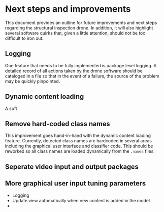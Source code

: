 # Next steps and improvements

This document provides an outline for future improvements and next steps regarding the 
structural inspection drone. In addition, it will also highlight several software quirks that, 
given a little attention, should not be too difficult to iron out.

## Logging

One feature that needs to be fully implemented is package level logging. A detailed record 
of all actions taken by the drone software should be cataloged in a file so that in the event 
of a failure, the source of the problem may be quickly pinpointed. 

## Dynamic content loading

A soft

## Remove hard-coded class names

This improvement goes hand-in-hand with the dynamic content loading feature. Currently, 
detected class names are hardcoded in several areas including the graphical user interface 
and classifier code. This should be reworked so all class names are loaded dynamically from 
the `.names` files.

## Seperate video input and output packages

## More graphical user input tuning parameters

- Logging
- Update view automatically when new content is added in the model
- 